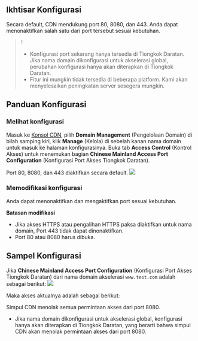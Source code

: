 
## Ikhtisar Konfigurasi

Secara default, CDN mendukung port 80, 8080, dan 443. Anda dapat menonaktifkan salah satu dari port tersebut sesuai kebutuhan.

>! 
>- Konfigurasi port sekarang hanya tersedia di Tiongkok Daratan. Jika nama domain dikonfigurasi untuk akselerasi global, perubahan konfigurasi hanya akan diterapkan di Tiongkok Daratan.
>- Fitur ini mungkin tidak tersedia di beberapa platform. Kami akan menyelesaikan peningkatan server sesegera mungkin.

## Panduan Konfigurasi

### Melihat konfigurasi

Masuk ke [Konsol CDN](https://console.cloud.tencent.com/cdn), pilih **Domain Management** (Pengelolaan Domain) di bilah samping kiri, klik **Manage** (Kelola) di sebelah kanan nama domain untuk masuk ke halaman konfigurasinya. Buka tab **Access Control** (Kontrol Akses) untuk menemukan bagian **Chinese Mainland Access Port Configuration** (Konfigurasi Port Akses Tiongkok Daratan).

Port 80, 8080, dan 443 diaktifkan secara default.
![](https://main.qcloudimg.com/raw/a9f3930bb87a720acd8a09fb07f333d2.png)

### Memodifikasi konfigurasi

Anda dapat menonaktifkan dan mengaktifkan port sesuai kebutuhan.

**Batasan modifikasi**

- Jika akses HTTPS atau pengalihan HTTPS paksa diaktifkan untuk nama domain, Port 443 tidak dapat dinonaktifkan.
- Port 80 atau 8080 harus dibuka.



## Sampel Konfigurasi

Jika **Chinese Mainland Access Port Configuration** (Konfigurasi Port Akses Tiongkok Daratan) dari nama domain akselerasi `www.test.com` adalah sebagai berikut:
![](https://main.qcloudimg.com/raw/a420e4f25d322855ee04b41c408ea9ab.png)

Maka akses aktualnya adalah sebagai berikut:

Simpul CDN menolak semua permintaan akses dari port 8080.
- Jika nama domain dikonfigurasi untuk akselerasi global, konfigurasi hanya akan diterapkan di Tiongkok Daratan, yang berarti bahwa simpul CDN akan menolak permintaan akses dari port 8080.

